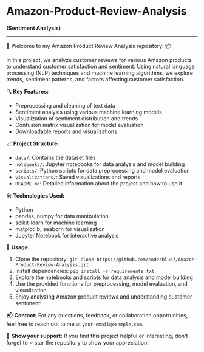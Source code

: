 # Amazon-Product-Review-Analysis
**(Sentiment Analysis)**

---

🚀 Welcome to my Amazon Product Review Analysis repository! 📦

In this project, we analyze customer reviews for various Amazon products to understand customer satisfaction and sentiment. Using natural language processing (NLP) techniques and machine learning algorithms, we explore trends, sentiment patterns, and factors affecting customer satisfaction.

🔍 **Key Features:**
- Preprocessing and cleaning of text data
- Sentiment analysis using various machine learning models
- Visualization of sentiment distribution and trends
- Confusion matrix visualization for model evaluation
- Downloadable reports and visualizations

📈 **Project Structure:**
- `data/`: Contains the dataset files
- `notebooks/`: Jupyter notebooks for data analysis and model building
- `scripts/`: Python scripts for data preprocessing and model evaluation
- `visualizations/`: Saved visualizations and reports
- `README.md`: Detailed information about the project and how to use it

🛠️ **Technologies Used:**
- Python
- pandas, numpy for data manipulation
- scikit-learn for machine learning
- matplotlib, seaborn for visualization
- Jupyter Notebook for interactive analysis

📝 **Usage:**
1. Clone the repository: `git clone https://github.com/coderblue7/Amazon-Product-Review-Analysis.git`
2. Install dependencies: `pip install -r requirements.txt`
3. Explore the notebooks and scripts for data analysis and model building
4. Use the provided functions for preprocessing, model evaluation, and visualization
5. Enjoy analyzing Amazon product reviews and understanding customer sentiment!

📬 **Contact:**
For any questions, feedback, or collaboration opportunities, feel free to reach out to me at `your-email@example.com`.

🌟 **Show your support:**
If you find this project helpful or interesting, don't forget to ⭐️ star the repository to show your appreciation!


